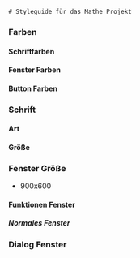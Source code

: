  	# Styleguide für das Mathe Projekt

### Farben
#### Schriftfarben

#### Fenster Farben

#### Button Farben




### Schrift
####  Art

#### Größe



### Fenster Größe
* 900x600

#### Funktionen Fenster


##### Normales Fenster



### Dialog Fenster









